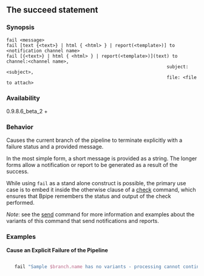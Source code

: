 ## The succeed statement

### Synopsis

    
    fail <message>
    fail [text {<text>} | html { <html> } | report(<template>)] to <notification channel name>
    fail [{<text>} | html { <html> } | report(<template>)](text) to channel:<channel name>, 
                                                               subject:<subject>, 
                                                               file: <file to attach> 
 
### Availability

0.9.8.6_beta_2 +

### Behavior

Causes the current branch of the pipeline to terminate explicitly with a failure status and a provided message.

In the most simple form, a short message is provided as a string. The longer forms allow a notification or report to be generated as a result of the success.

While using `fail` as a stand alone construct is possible, the primary use case is to embed it inside the otherwise clause of a [check](Language/Check) command, which ensures that Bpipe remembers the status and output of the check performed.

*Note*: see the [send](Language/Send) command for more information and examples about the variants of this command that send notifications and reports.

### Examples

**Cause an Explicit Failure of the Pipeline**
```groovy 

   fail "Sample $branch.name has no variants - processing cannot continue"
```
